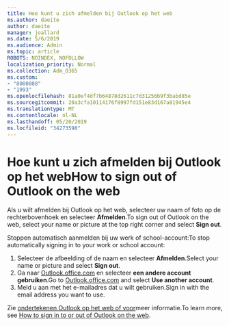 ```yaml
---
title: Hoe kunt u zich afmelden bij Outlook op het web
ms.author: daeite
author: daeite
manager: joallard
ms.date: 5/6/2019
ms.audience: Admin
ms.topic: article
ROBOTS: NOINDEX, NOFOLLOW
localization_priority: Normal
ms.collection: Adm_O365
ms.custom:
- "8000008"
- "1993"
ms.openlocfilehash: 81a0ef4df7b64878d2611c7d31256b9f3babd85e
ms.sourcegitcommit: 20a3cfa10114176f8997fd151e83d167a81945e4
ms.translationtype: MT
ms.contentlocale: nl-NL
ms.lasthandoff: 05/20/2019
ms.locfileid: "34273590"
---
```

# <a name="how-to-sign-out-of-outlook-on-the-web"></a><span data-ttu-id="9efa9-102">Hoe kunt u zich afmelden bij Outlook op het web</span><span class="sxs-lookup"><span data-stu-id="9efa9-102">How to sign out of Outlook on the web</span></span>

<span data-ttu-id="9efa9-103">Als u wilt afmelden bij Outlook op het web, selecteer uw naam of foto op de rechterbovenhoek en selecteer **Afmelden**.</span><span class="sxs-lookup"><span data-stu-id="9efa9-103">To sign out of Outlook on the web, select your name or picture at the top right corner and select **Sign out**.</span></span>

<span data-ttu-id="9efa9-104">Stoppen automatisch aanmelden bij uw werk of school-account:</span><span class="sxs-lookup"><span data-stu-id="9efa9-104">To stop automatically signing in to your work or school account:</span></span>

1. <span data-ttu-id="9efa9-105">Selecteer de afbeelding of de naam en selecteer **Afmelden**.</span><span class="sxs-lookup"><span data-stu-id="9efa9-105">Select your name or picture and select **Sign out**.</span></span>
1. <span data-ttu-id="9efa9-106">Ga naar [Outlook.office.com](https://outlook.office.com/) en selecteer **een andere account gebruiken**.</span><span class="sxs-lookup"><span data-stu-id="9efa9-106">Go to [Outlook.office.com](https://outlook.office.com/) and select **Use another account**.</span></span>
1. <span data-ttu-id="9efa9-107">Meld u aan met het e-mailadres dat u wilt gebruiken.</span><span class="sxs-lookup"><span data-stu-id="9efa9-107">Sign in with the email address you want to use.</span></span>

<span data-ttu-id="9efa9-108">Zie [ondertekenen Outlook op het web of voor](https://support.office.com/article/763fab4d-0138-4814-b450-37fc286bcb79)meer informatie.</span><span class="sxs-lookup"><span data-stu-id="9efa9-108">To learn more, see [How to sign in to or out of Outlook on the web](https://support.office.com/article/763fab4d-0138-4814-b450-37fc286bcb79).</span></span>